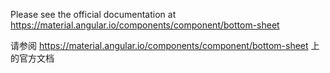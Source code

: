 Please see the official documentation at <https://material.angular.io/components/component/bottom-sheet>

请参阅 <https://material.angular.io/components/component/bottom-sheet> 上的官方文档

